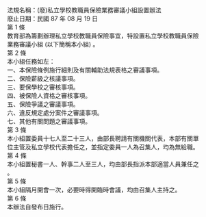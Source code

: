 法規名稱：(廢)私立學校教職員保險業務審議小組設置辦法  
廢止日期：民國 87 年 08 月 19 日  
第 1 條  
教育部為籌劃辦理私立學校教職員保險事宜，特設置私立學校教職員保險  
業務審議小組 (以下簡稱本小組) 。  
第 2 條  
本小組任務如左：  
一、本保險條例施行細則及有關輔助法規表格之審議事項。  
二、保險薪級之核議事項。  
三、要保學校之審核事項。  
四、被保險人資格之審核事項。  
五、保險爭議之審議事項。  
六、違反規定處分案件之審議事項。  
七、其他有關問題之審議事項。  
第 3 條  
本小組置委員十七人至二十三人，由部長聘請有關機關代表，本部有關單  
位主管及私立學校代表擔任之，並指定委員一人為召集人，均為無給職。  
第 4 條  
本小組置秘書一人、幹事二人至三人，均由部長指派本部適當人員兼任之  
。  
第 5 條  
本小組隔月開會一次，必要時得開臨時會議，均由召集人主持之。  
第 6 條  
本辦法自發布日施行。  


